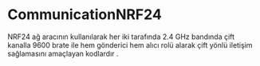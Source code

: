 # CommunicationNRF24

NRF24 ağ aracının kullanılarak her iki tarafında 2.4 GHz bandında çift kanalla 9600 brate ile hem gönderici hem alıcı rolü 
alarak çift yönlü iletişim sağlamasını amaçlayan kodlardır .
